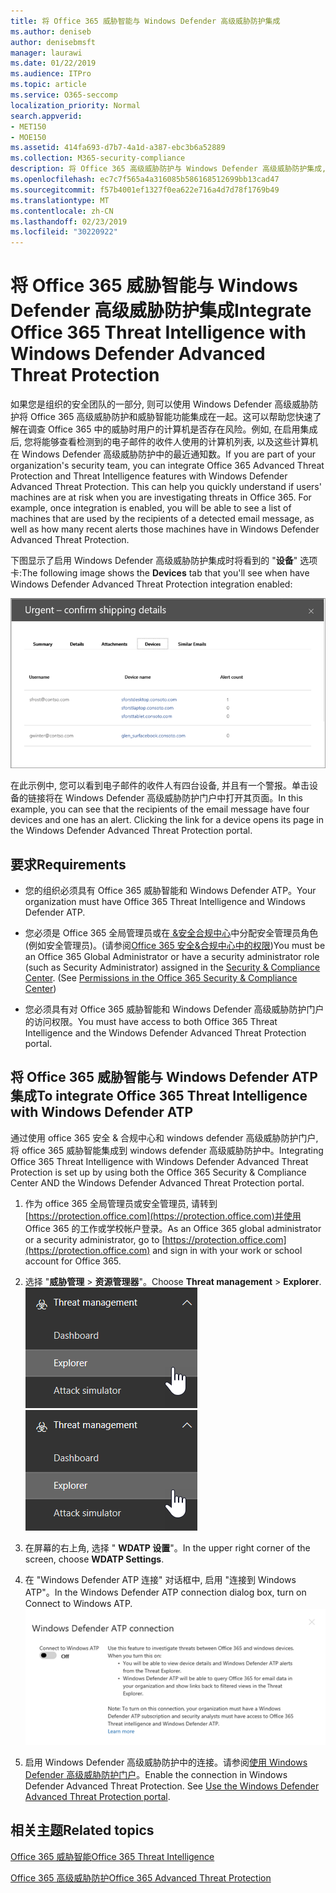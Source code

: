 ```yaml
---
title: 将 Office 365 威胁智能与 Windows Defender 高级威胁防护集成
ms.author: deniseb
author: denisebmsft
manager: laurawi
ms.date: 01/22/2019
ms.audience: ITPro
ms.topic: article
ms.service: O365-seccomp
localization_priority: Normal
search.appverid:
- MET150
- MOE150
ms.assetid: 414fa693-d7b7-4a1d-a387-ebc3b6a52889
ms.collection: M365-security-compliance
description: 将 Office 365 高级威胁防护与 Windows Defender 高级威胁防护集成, 以查看更详细的威胁管理信息。
ms.openlocfilehash: ec7c7f565a4a316085b586168512699bb13cad47
ms.sourcegitcommit: f57b4001ef1327f0ea622e716a4d7d78f1769b49
ms.translationtype: MT
ms.contentlocale: zh-CN
ms.lasthandoff: 02/23/2019
ms.locfileid: "30220922"
---
```

# <a name="integrate-office-365-threat-intelligence-with-windows-defender-advanced-threat-protection"></a><span data-ttu-id="050fa-103">将 Office 365 威胁智能与 Windows Defender 高级威胁防护集成</span><span class="sxs-lookup"><span data-stu-id="050fa-103">Integrate Office 365 Threat Intelligence with Windows Defender Advanced Threat Protection</span></span>

<span data-ttu-id="050fa-p101">如果您是组织的安全团队的一部分, 则可以使用 Windows Defender 高级威胁防护将 Office 365 高级威胁防护和威胁智能功能集成在一起。这可以帮助您快速了解在调查 Office 365 中的威胁时用户的计算机是否存在风险。例如, 在启用集成后, 您将能够查看检测到的电子邮件的收件人使用的计算机列表, 以及这些计算机在 Windows Defender 高级威胁防护中的最近通知数。</span><span class="sxs-lookup"><span data-stu-id="050fa-p101">If you are part of your organization's security team, you can integrate Office 365 Advanced Threat Protection and Threat Intelligence features with Windows Defender Advanced Threat Protection. This can help you quickly understand if users' machines are at risk when you are investigating threats in Office 365. For example, once integration is enabled, you will be able to see a list of machines that are used by the recipients of a detected email message, as well as how many recent alerts those machines have in Windows Defender Advanced Threat Protection.</span></span>
  
<span data-ttu-id="050fa-107">下图显示了启用 Windows Defender 高级威胁防护集成时将看到的 "**设备**" 选项卡:</span><span class="sxs-lookup"><span data-stu-id="050fa-107">The following image shows the **Devices** tab that you'll see when have Windows Defender Advanced Threat Protection integration enabled:</span></span> 
  
![启用 Windows Defender ATP 后, 你可以查看包含警报的计算机列表。](media/fec928ea-8f0c-44d7-80b9-a2e0a8cd4e89.PNG)
  
<span data-ttu-id="050fa-p102">在此示例中, 您可以看到电子邮件的收件人有四台设备, 并且有一个警报。单击设备的链接将在 Windows Defender 高级威胁防护门户中打开其页面。</span><span class="sxs-lookup"><span data-stu-id="050fa-p102">In this example, you can see that the recipients of the email message have four devices and one has an alert. Clicking the link for a device opens its page in the Windows Defender Advanced Threat Protection portal.</span></span>
  
## <a name="requirements"></a><span data-ttu-id="050fa-111">要求</span><span class="sxs-lookup"><span data-stu-id="050fa-111">Requirements</span></span>

- <span data-ttu-id="050fa-112">您的组织必须具有 Office 365 威胁智能和 Windows Defender ATP。</span><span class="sxs-lookup"><span data-stu-id="050fa-112">Your organization must have Office 365 Threat Intelligence and Windows Defender ATP.</span></span>
    
- <span data-ttu-id="050fa-p103">您必须是 Office 365 全局管理员或在[ &amp;安全合规中心](https://protection.office.com)中分配安全管理员角色 (例如安全管理员)。(请参阅[Office 365 安全&amp;合规中心中的权限](permissions-in-the-security-and-compliance-center.md))</span><span class="sxs-lookup"><span data-stu-id="050fa-p103">You must be an Office 365 Global Administrator or have a security administrator role (such as Security Administrator) assigned in the [Security &amp; Compliance Center](https://protection.office.com). (See [Permissions in the Office 365 Security &amp; Compliance Center](permissions-in-the-security-and-compliance-center.md))</span></span>
    
- <span data-ttu-id="050fa-115">您必须具有对 Office 365 威胁智能和 Windows Defender 高级威胁防护门户的访问权限。</span><span class="sxs-lookup"><span data-stu-id="050fa-115">You must have access to both Office 365 Threat Intelligence and the Windows Defender Advanced Threat Protection portal.</span></span>
    
## <a name="to-integrate-office-365-threat-intelligence-with-windows-defender-atp"></a><span data-ttu-id="050fa-116">将 Office 365 威胁智能与 Windows Defender ATP 集成</span><span class="sxs-lookup"><span data-stu-id="050fa-116">To integrate Office 365 Threat Intelligence with Windows Defender ATP</span></span>

<span data-ttu-id="050fa-117">通过使用 office 365 安全 & 合规中心和 windows defender 高级威胁防护门户, 将 office 365 威胁智能集成到 windows defender 高级威胁防护中。</span><span class="sxs-lookup"><span data-stu-id="050fa-117">Integrating Office 365 Threat Intelligence with Windows Defender Advanced Threat Protection is set up by using both the Office 365 Security & Compliance Center AND the Windows Defender Advanced Threat Protection portal.</span></span>
  
1. <span data-ttu-id="050fa-118">作为 office 365 全局管理员或安全管理员, 请转到[https://protection.office.com](https://protection.office.com)并使用 Office 365 的工作或学校帐户登录。</span><span class="sxs-lookup"><span data-stu-id="050fa-118">As an Office 365 global administrator or a security administrator, go to [https://protection.office.com](https://protection.office.com) and sign in with your work or school account for Office 365.</span></span> 
    
2. <span data-ttu-id="050fa-119">选择 "**威胁管理** \> **资源管理器**"。</span><span class="sxs-lookup"><span data-stu-id="050fa-119">Choose **Threat management** \> **Explorer**.</span></span><br><span data-ttu-id="050fa-120">![威胁管理菜单中的资源管理器](media/ThreatMgmt-Explorer-nav.png)</span><span class="sxs-lookup"><span data-stu-id="050fa-120">![Explorer in Threat Management menu](media/ThreatMgmt-Explorer-nav.png)</span></span><br>
    
3. <span data-ttu-id="050fa-121">在屏幕的右上角, 选择 " **WDATP 设置**"。</span><span class="sxs-lookup"><span data-stu-id="050fa-121">In the upper right corner of the screen, choose **WDATP Settings**.</span></span>
    
4. <span data-ttu-id="050fa-122">在 "Windows Defender ATP 连接" 对话框中, 启用 "连接到 Windows ATP"。</span><span class="sxs-lookup"><span data-stu-id="050fa-122">In the Windows Defender ATP connection dialog box, turn on Connect to Windows ATP.</span></span><br>![Windows Defender ATP 连接](media/Explorer-WDATPConnection-dialog.png)<br>
    
5. <span data-ttu-id="050fa-p104">启用 Windows Defender 高级威胁防护中的连接。请参阅[使用 Windows Defender 高级威胁防护门户](https://go.microsoft.com/fwlink/?linkid=859690)。</span><span class="sxs-lookup"><span data-stu-id="050fa-p104">Enable the connection in Windows Defender Advanced Threat Protection. See [Use the Windows Defender Advanced Threat Protection portal](https://go.microsoft.com/fwlink/?linkid=859690).</span></span>

  
## <a name="related-topics"></a><span data-ttu-id="050fa-126">相关主题</span><span class="sxs-lookup"><span data-stu-id="050fa-126">Related topics</span></span>

[<span data-ttu-id="050fa-127">Office 365 威胁智能</span><span class="sxs-lookup"><span data-stu-id="050fa-127">Office 365 Threat Intelligence</span></span>](office-365-ti.md)
  
[<span data-ttu-id="050fa-128">Office 365 高级威胁防护</span><span class="sxs-lookup"><span data-stu-id="050fa-128">Office 365 Advanced Threat Protection</span></span>](office-365-atp.md)
  

